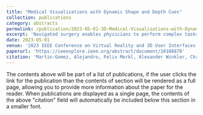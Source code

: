 ```yaml
---
title: "Medical Visualizations with Dynamic Shape and Depth Cues"
collection: publications
category: abstracts
permalink: /publication/2023-05-01-3D-Medical-Visualizations-with-Dynamic-Shape-and-Depth-Cues
excerpt: 'Navigated surgery enables physicians to perform complex tasks assisted by virtual representations of surgical tools and anatomical structures visualized using intraoperative medical images. Integrating Augmented Reality (AR) in these scenarios enriches the virtual information presented to the surgeon by utilizing a wide range of visualization techniques. In this work, we introduce a novel approach to conveying additional depth and shape information of the augmented content using dynamic visualization techniques. Compared to existing works, these techniques allow users to gather information not only from pictorial but also from kinetic depth cues.'
date: 2023-05-01
venue: '2023 IEEE Conference on Virtual Reality and 3D User Interfaces Abstracts and Workshops (VRW)'
paperurl: 'https://ieeexplore.ieee.org/abstract/document/10108870'
citation: 'Martin-Gomez, Alejandro, Felix Merkl, Alexander Winkler, Christian Heiliger, Sebastian Andress, Tianyu Song, Ulrich Eck, Konrad Karcz, and Nassir Navab. (2023). &quot;Medical Visualizations with Dynamic Shape and Depth Cues.&quot; <i>In 2023 IEEE Conference on Virtual Reality and 3D User Interfaces Abstracts and Workshops (VRW)</i>. pp. 813-814.'
---
```


The contents above will be part of a list of publications, if the user clicks the link for the publication than the contents of section will be rendered as a full page, allowing you to provide more information about the paper for the reader. When publications are displayed as a single page, the contents of the above "citation" field will automatically be included below this section in a smaller font.
